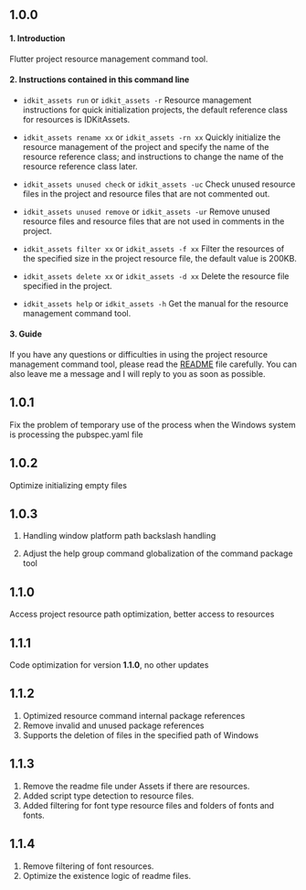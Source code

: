 ## 1.0.0

#### 1. Introduction

Flutter project resource management command tool.

#### 2. Instructions contained in this command line

- `idkit_assets run` or `idkit_assets -r`
  Resource management instructions for quick initialization projects, the default reference class for resources is IDKitAssets.

- `idkit_assets rename xx` or `idkit_assets -rn xx`
  Quickly initialize the resource management of the project and specify the name of the resource reference class; and instructions to change the name of the resource reference class later.

- `idkit_assets unused check` or `idkit_assets -uc`
  Check unused resource files in the project and resource files that are not commented out.

- `idkit_assets unused remove` or `idkit_assets -ur`
  Remove unused resource files and resource files that are not used in comments in the project.

- `idkit_assets filter xx` or `idkit_assets -f xx`
  Filter the resources of the specified size in the project resource file, the default value is 200KB.

- `idkit_assets delete xx` or `idkit_assets -d xx`
  Delete the resource file specified in the project.

- `idkit_assets help` or `idkit_assets -h`
  Get the manual for the resource management command tool.

#### 3. Guide

If you have any questions or difficulties in using the project resource management command tool, please read the [README](https://github.com/zhoushuangjian001/idkit_assets/blob/master/README.md) file carefully. You can also leave me a message and I will reply to you as soon as possible.

## 1.0.1

Fix the problem of temporary use of the process when the Windows system is processing the pubspec.yaml file

## 1.0.2

Optimize initializing empty files

## 1.0.3

1. Handling window platform path backslash handling

2. Adjust the help group command globalization of the command package tool

## 1.1.0

Access project resource path optimization, better access to resources

## 1.1.1

Code optimization for version **1.1.0**, no other updates

## 1.1.2

1. Optimized resource command internal package references
2. Remove invalid and unused package references
3. Supports the deletion of files in the specified path of Windows

## 1.1.3

1. Remove the readme file under Assets if there are resources.
2. Added script type detection to resource files.
3. Added filtering for font type resource files and folders of fonts and fonts.

## 1.1.4

1. Remove filtering of font resources.
2. Optimize the existence logic of readme files.
